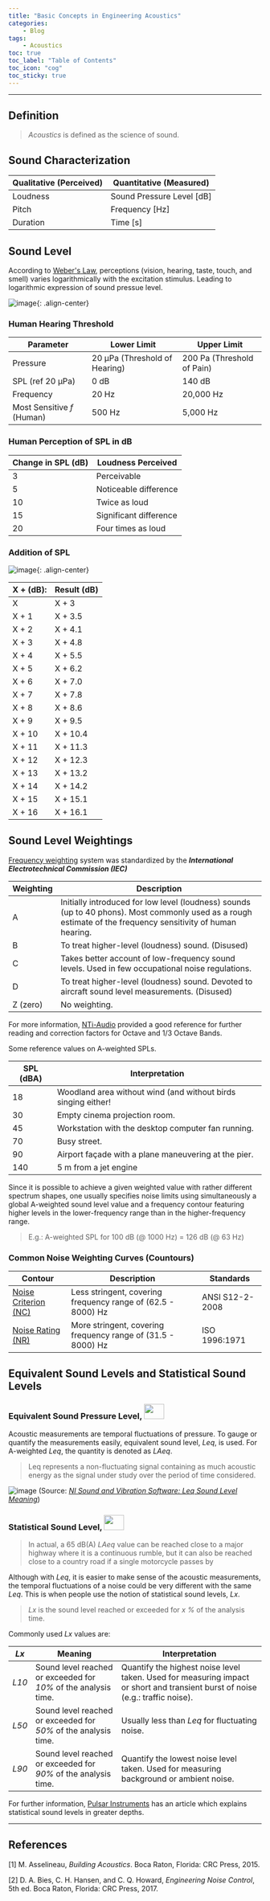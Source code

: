 ```yaml
---
title: "Basic Concepts in Engineering Acoustics"
categories:
    - Blog
tags:
    - Acoustics
toc: true
toc_label: "Table of Contents"
toc_icon: "cog"
toc_sticky: true
---
```


---
## Definition

> *Acoustics* is defined as the science of sound.

## Sound Characterization

| Qualitative (Perceived) | Quantitative (Measured) |
|------------------------|--------------------------|
| Loudness | Sound Pressure Level [dB] |
| Pitch | Frequency [Hz] |
| Duration | Time [s] |

## Sound Level
According to [Weber's Law](https://en.wikipedia.org/wiki/Weber%E2%80%93Fechner_law), perceptions (vision, hearing, taste, touch, and smell) varies logarithmically with the excitation stimulus. Leading to logarithmic expression of sound pressue level.

![image](https://user-images.githubusercontent.com/79191009/162620943-348242c3-7964-4c82-9bd0-857ee01220e5.png){: .align-center}

### Human Hearing Threshold

| Parameter | Lower Limit | Upper Limit |
|-----------|-------------|-------------|
| Pressure | 20 μPa (Threshold of Hearing) | 200 Pa (Threshold of Pain) |
| SPL (ref 20 μPa) | 0 dB | 140 dB |
| Frequency | 20 Hz | 20,000 Hz |
| Most Sensitive *f* (Human) | 500 Hz | 5,000 Hz |

### Human Perception of SPL in dB

| Change in SPL (dB) | Loudness Perceived |
|--------------------|--------------------|
| 3 | Perceivable |
| 5 | Noticeable difference |
| 10 | Twice as loud|
| 15 | Significant difference |
| 20 | Four times as loud |

### Addition of SPL
![image](https://user-images.githubusercontent.com/79191009/162629886-8655f658-8232-4070-9fbb-4faa28105508.png){: .align-center}

| X +  (dB): | Result (dB) |
|------------|--------|
| X | X + 3 |
| X + 1 | X + 3.5 |
| X + 2 | X + 4.1 |
| X + 3 | X + 4.8 |
| X + 4 | X + 5.5 |
| X + 5 | X + 6.2 |
| X + 6 | X + 7.0 |
| X + 7 | X + 7.8 |
| X + 8 | X + 8.6 |
| X + 9 | X + 9.5 |
| X + 10 | X + 10.4 |
| X + 11 | X + 11.3 |
| X + 12 | X + 12.3 |
| X + 13 | X + 13.2 |
| X + 14 | X + 14.2 |
| X + 15 | X + 15.1 |
| X + 16 | X + 16.1 |

## Sound Level Weightings
[Frequency weighting](https://www.engineeringtoolbox.com/decibel-d_59.html) system was standardized by the ***International Electrotechnical Commission (IEC)***

| Weighting | Description |
|-----------|-------------|
| A | Initially introduced for low level (loudness) sounds (up to 40 phons). Most commonly used as a rough estimate of the frequency sensitivity of human hearing. |
| B | To treat higher-level (loudness) sound. (Disused) |
| C | Takes better account of low-frequency sound levels. Used in few occupational noise regulations. |
| D | To treat higher-level (loudness) sound. Devoted to aircraft sound level measurements. (Disused) |
| Z (zero) | No weighting. |

For more information, [NTi-Audio](https://www.nti-audio.com/en/support/know-how/frequency-weightings-for-sound-level-measurements) provided a good reference for further reading and correction factors for Octave and 1/3 Octave Bands.

Some reference values on A-weighted SPLs.

| SPL (dBA) | Interpretation |
|-----------|----------------|
| 18 | Woodland area without wind (and without birds singing either! |
| 30 | Empty cinema projection room. |
| 45 | Workstation with the desktop computer fan running. |
| 70 | Busy street. |
| 90 | Airport façade with a plane maneuvering at the pier. |
| 140 | 5 m from a jet engine |

Since it is possible to achieve a given weighted value with rather different spectrum shapes, one usually specifies noise limits using simultaneously a global A-weighted sound level value and a frequency contour featuring higher levels in the lower-frequency range than in the higher-frequency range.

> E.g.: A-weighted SPL for 100 dB (@ 1000 Hz) = 126 dB (@ 63 Hz)

### Common Noise Weighting Curves (Countours)

| Contour | Description | Standards |
|---------|-------------|-----------|
| [Noise Criterion (NC)](https://www.engineeringtoolbox.com/nc-noise-criterion-d_725.html) | Less stringent, covering frequency range of (62.5 - 8000) Hz | ANSI S12-2-2008 |
| [Noise Rating (NR)](https://www.engineeringtoolbox.com/nr-noise-rating-d_60.html) | More stringent, covering frequency range of (31.5 - 8000) Hz | ISO 1996:1971 |

## Equivalent Sound Levels and Statistical Sound Levels

### Equivalent Sound Pressure Level, <img src="https://user-images.githubusercontent.com/79191009/162631815-8de8d7a7-a0e1-43cc-836f-71a53cf851ac.png" width="40" height="30">

Acoustic measurements are temporal fluctuations of pressure. To gauge or quantify the measurements easily, equivalent sound level, *Leq*, is used. For A-weighted *Leq*, the quantity is denoted as *LAeq*.

> Leq represents a non-fluctuating signal containing as much acoustic energy as the signal under study over the period of time considered.

![image](https://user-images.githubusercontent.com/79191009/162632102-8b8e358f-ab3c-4541-9f06-7b25a57659b0.png)
(Source: [*NI Sound and Vibration Software: Leq Sound Level Meaning*](https://knowledge.ni.com/KnowledgeArticleDetails?id=kA00Z0000019N3eSAE))

### Statistical Sound Level, <img src="https://user-images.githubusercontent.com/79191009/162632837-a1265604-8124-4d62-9059-5f652d874adb.png" width="40" height="30">

> In actual, a 65 dB(A) *LAeq* value can be reached close to a major highway where it is a continuous rumble, but it can also be reached close to a country road if a single motorcycle passes by

Although with *Leq*, it is easier to make sense of the acoustic measurements, the temporal fluctuations of a noise could be very different with the same *Leq*. This is when people use the notion of statistical sound levels, *Lx*.

> *Lx* is the sound level reached or exceeded for *x %* of the analysis time.

Commonly used *Lx* values are:

| *Lx* | Meaning | Interpretation |
|------|---------|----------------|
| *L10* | Sound level reached or exceeded for *10%* of the analysis time. | Quantify the highest noise level taken. Used for measuring impact or short and transient burst of noise (e.g.: traffic noise). |
| *L50* | Sound level reached or exceeded for *50%* of the analysis time. | Usually less than *Leq* for fluctuating noise. |
| *L90* | Sound level reached or exceeded for *90%* of the analysis time. | Quantify the lowest noise level taken. Used for measuring background or ambient noise. |

For further information, [Pulsar Instruments](https://pulsarinstruments.com/news/what-are-ln-values-and-how-are-they-used/#:~:text=Ln%20values%20are%20statistical%20noise,timed%20measurement%20period%20(T).) has an article which explains statistical sound levels in greater depths.

---
## References
[1] M. Asselineau, *Building Acoustics*. Boca Raton, Florida: CRC Press, 2015.

[2] D. A. Bies, C. H. Hansen, and C. Q. Howard, *Engineering Noise Control*, 5th ed. Boca Raton, Florida: CRC Press, 2017.
